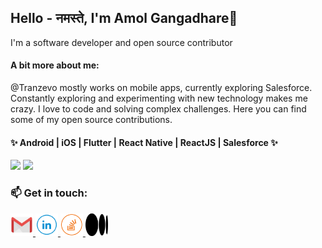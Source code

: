 ## Hello - नमस्ते, I'm Amol Gangadhare👋

<!--
**AmolGangadhare/AmolGangadhare** is a ✨ _special_ ✨ repository because its `README.md` (this file) appears on your GitHub profile.

Here are some ideas to get you started:

- 🔭 I’m currently working on ...
- 🌱 I’m currently learning ...
- 👯 I’m looking to collaborate on ...
- 🤔 I’m looking for help with ...
- 💬 Ask me about ...
- 📫 How to reach me: ...
- 😄 Pronouns: ...
- ⚡ Fun fact: ...
-->

I'm a software developer and open source contributor

#### A bit more about me:
@Tranzevo mostly works on mobile apps, currently exploring Salesforce. Constantly exploring and experimenting with new technology makes me crazy. 
I love to code and solving complex challenges. Here you can find some of my open source contributions.

#### ✨ Android | iOS | Flutter | React Native | ReactJS | Salesforce ✨


![](https://img.shields.io/github/followers/AmolGangadhare?style=social)
![](https://visitor-badge.glitch.me/badge?page_id=AmolGangadhare)

### 📫 Get in touch:

<a href="mailto:amol.gangadhare@gmail.com"><img src="https://github.com/AmolGangadhare/MyProfileRepo/blob/master/mail_logo.svg" width="36" height="36"/>
<a href="https://www.linkedin.com/in/amolgangadhare/"><img src="https://github.com/AmolGangadhare/MyProfileRepo/blob/master/linked_in_logo.svg" width="36" height="36"/>
<a href="https://stackoverflow.com/users/9823185/amol-gangadhare"><img src="https://github.com/AmolGangadhare/MyProfileRepo/blob/master/stack_o_logo.svg" width="36" height="36"/>
<a href="https://medium.com/@AmolGangadhare"><img src="https://github.com/AmolGangadhare/MyProfileRepo/blob/master/Medium_Symbol_NoPadding.svg" width="36" height="36"/>
